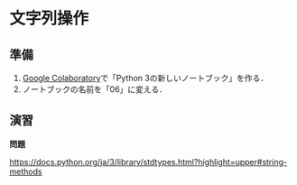 # 文字列操作

## 準備

1. [Google Colaboratory](https://research.google.com/colaboratory/)で「Python 3の新しいノートブック」を作る．
1. ノートブックの名前を「06」に変える．

## 演習

**問題** 

https://docs.python.org/ja/3/library/stdtypes.html?highlight=upper#string-methods
